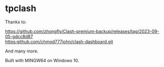 # tpclash

Thanks to:

<https://github.com/zhongfly/Clash-premium-backup/releases/tag/2023-09-05-gdcc8d87>  
<https:github.com/chmod777john/clash-dashboard.git>  

And many more.

Built with MINGW64 on Windows 10.
